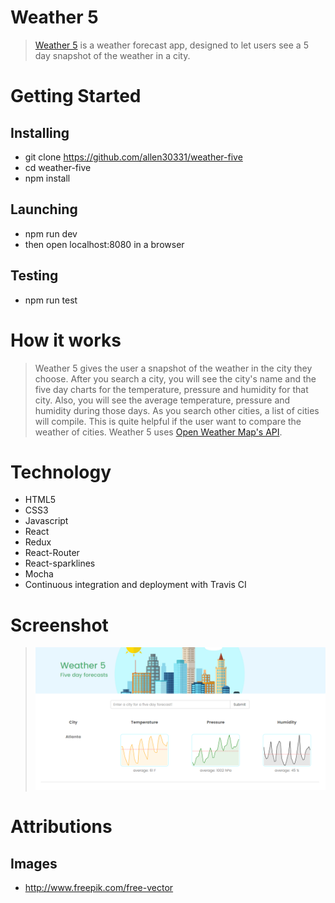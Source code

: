 <!-- <h1>Weather 5</h1>

Third portfolio project for <a href="https://www.thinkful.com/">Thinkful</a>. <a href="https://weather5.herokuapp.com/">Weather 5</a> is a weather forecast app, designed to let users see a 5 day snapshot of the weather in a city. 
<img src="css/snap_shots.png">

<h2>Getting Started</h2>
<h3>Installing</h3>
<ul>
	<li>Git clone https://github.com/allen30331/weather-five</li>
	<li>cd weather-five</li>
	<li>npm install</li>
</ul>


<h3>Launching</h3>
<ul>
	<li>npm run dev</li>
	<li>Then open localhost:8080 in a browser.</li>
</ul>

<h3>Testing</h3>
<ul>
	<li>npm run test</li>
</ul>



<h2>How it Works</h2>


<p>Weather 5 gives the user a snapshot of the weather in the city they choose. After you search a city, you will see the city's name and the five day charts for the temperature, pressure and humidity for that city. Also, you will see the average temperature, pressure and humidity during those days. As you search other cities, a list of cities will compile. This is quite helpful if the user want to compare the weather of cities.</p>


<h2>Technology</h2>
<ul>
	<li>HTML5
CSS3
Javascript
React
Redux
React-Router
Mocha + Chai
Continuous integration and deployment with Travis CI</li>
	<li>HTML5
CSS3
Javascript
React
Redux
React-Router
Mocha + Chai
Continuous integration and deployment with Travis CI</li>
	<li>HTML5
CSS3
Javascript
React
Redux
React-Router
Mocha + Chai
Continuous integration and deployment with Travis CI</li>
	<li>HTML5
CSS3
Javascript
React
Redux
React-Router
Mocha + Chai
Continuous integration and deployment with Travis CI</li>
	<li>HTML5
CSS3
Javascript
React
Redux
React-Router
Mocha + Chai
Continuous integration and deployment with Travis CI</li>
	<li>HTML5
CSS3
Javascript
React
Redux
React-Router
Mocha + Chai
Continuous integration and deployment with Travis CI</li>
	<li>HTML5
CSS3
Javascript
React
Redux
React-Router
Mocha + Chai
Continuous integration and deployment with Travis CI (testing)</li>
	<li>HTML5
CSS3
Javascript
React
Redux
React-Router
Mocha + Chai
Continuous integration and deployment with Travis CI</li>
</ul>


<h2>Responsive</h2>
<ul>
	<li>The app is fully responsive and quickly adapts to all mobile, tablet, and desktop viewports.</li>
</ul>



<h2>Image Attributions</h2>
<ul>
	<li><a href="http://www.freepik.com/free-vector/city-illustration_796650.htm"></a>http://www.freepik.com/free-vector/city-illustration_796650.htm</li>
</ul> -->

# Weather 5

> [Weather 5](https://weather5.herokuapp.com/) is a weather forecast app, designed to let users see a 5 day snapshot of the weather in a city.

# Getting Started 

## Installing 

* git clone https://github.com/allen30331/weather-five
* cd weather-five
* npm install



## Launching 

* npm run dev
* then open localhost:8080 in a browser


## Testing  

* npm run test


# How it works

> Weather 5 gives the user a snapshot of the weather in the city they choose. After you search a city, you will see the city's name and the five day charts for the temperature, pressure and humidity for that city. Also, you will see the average temperature, pressure and humidity during those days. As you search other cities, a list of cities will compile. This is quite helpful if the user want to compare the weather of cities. Weather 5 uses [Open Weather Map's API](http://openweathermap.org).



# Technology

* HTML5
* CSS3
* Javascript
* React
* Redux
* React-Router
* React-sparklines
* Mocha
* Continuous integration and deployment with Travis CI

# Screenshot

> ![image](./css/images/screenshot.png)

# Attributions 

## Images 

* http://www.freepik.com/free-vector

